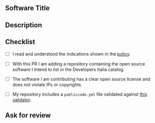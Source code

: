 <!--- IMPORTANT: This template is meant for PRs to insert new software in the
file `crawler/whitelist/thirdparty.yml` following [this policy]() -->

## Software Title 
 

## Description
<!-- Briefly describe the main feature of the software you are
proposing. Please note: you can copy&paste below the content of the
`shortDescription` or the `longDescription` key of your publiccode.yml file. -->


## Checklist
<!-- All the following points MUST be checked before this PR will be considered
ready for review -->

- [ ] I read and understood the indications shown in the [policy]().
- [ ] With this PR I am adding a repository containing the open source software
  I intend to list in the Developers Italia catalog.
- [ ] The software I am contributing has a clear open source license and does
  not violate IPs or copyrights.
- [ ] My repository includes a `publiccode.yml` file validated against 
  [this validator](https://publiccode-editor.developers.italia.it).


<!-- If this PR is connected to an issue, please insert the issue number here
-->
<!-- Fixes #<issue_number> -->

## Ask for review
<!-- Please uncomment one or more of the reviewers below -->
<!-- - [ ] @libremente -->
<!-- - [ ] @biancini -->
<!-- - [ ] @alranel --> 
